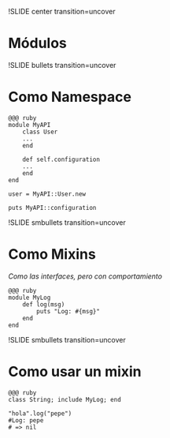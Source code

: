 !SLIDE center transition=uncover
# Módulos
!SLIDE bullets transition=uncover
# Como Namespace
	@@@ ruby
	module MyAPI
		class User
		...
		end
	
		def self.configuration
		...
		end
	end
	
	user = MyAPI::User.new
	
	puts MyAPI::configuration
	


!SLIDE smbullets transition=uncover
# Como Mixins

*Como las interfaces, pero con comportamiento*

	@@@ ruby
	module MyLog
		def log(msg)
			puts "Log: #{msg}"
		end
	end

!SLIDE smbullets transition=uncover
# Como usar un mixin

	@@@ ruby
	class String; include MyLog; end
	
	"hola".log("pepe")
	#Log: pepe
	# => nil 

